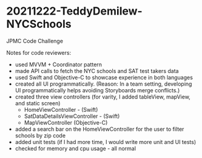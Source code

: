 # 20211222-TeddyDemilew-NYCSchools
JPMC Code Challenge

Notes for code reviewers:
- used MVVM + Coordinator pattern
- made API calls to fetch the NYC schools and SAT test takers data
- used Swift and Objective-C to showcase experience in both languages 
- created all UI programmatically. (Reason: In a team setting, developing UI programmatically helps avoiding Storyboards merge conflicts.)
- created three view controllers (for varity, I added tableView, mapView, and static screen)
    - HomeViewController - (Swift)
    - SatDataDetailsViewController - (Swift) 
    - MapViewController (Objective-C)
- added a search bar on the HomeViewController for the user to filter schools by zip code
- added unit tests (if I had more time, I would write more unit and UI tests)
- checked for memory and cpu usage - all normal
